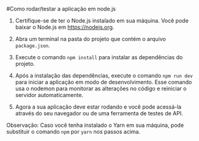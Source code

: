 #Como rodar/testar a aplicação em node.js

1. Certifique-se de ter o Node.js instalado em sua máquina. Você pode baixar o Node.js em https://nodejs.org.

2. Abra um terminal na pasta do projeto que contém o arquivo `package.json`.

3. Execute o comando `npm install` para instalar as dependências do projeto.

4. Após a instalação das dependências, execute o comando `npm run dev` para iniciar a aplicação em modo de desenvolvimento. Esse comando usa o nodemon para monitorar as alterações no código e reiniciar o servidor automaticamente.

5. Agora a sua aplicação deve estar rodando e você pode acessá-la através do seu navegador ou de uma ferramenta de testes de API.

Observação: Caso você tenha instalado o Yarn em sua máquina, pode substituir o comando `npm` por `yarn` nos passos acima.